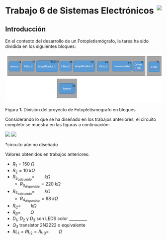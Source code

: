 # <img src="https://julianodb.github.io/SISTEMAS_ELECTRONICOS_PARA_INGENIERIA_BIOMEDICA/img/logo_fing.png?raw=true" align="right" height="45"> Trabajo 6 de Sistemas Electrónicos

## Introducción

En el contexto del desarrollo de un Fotopletismógrafo, la tarea ha sido dividida en los siguientes bloques:

![TX_bloques](../img/TX_bloques.png)

Figura 1: División del proyecto de Fotopletismografo en bloques

Considerando lo que se ha diseñado en los trabajos anteriores, el circuito completo se muestra en las figuras a continuación:

<img src="https://julianodb.github.io/electronic_circuits_diagrams/T6a.png" width="800">

<img src="https://julianodb.github.io/electronic_circuits_diagrams/T6b.png" width="800">

*circuito aún no diseñado

Valores obtenidos en trabajos anteriores:
- $R_1 = 150\ \Omega$
- $R_2 = 10\ k\Omega$
- $R_{3_{calculado}} = \qquad k\Omega$
    - $R_{3_{disponible}} = 220\ k\Omega$
- $R_{4_{calculado}} = \qquad k\Omega$
    - $R_{4_{disponible}} = 68\ k\Omega$
- $R_C = \qquad k\Omega$
- $R_B = \qquad \Omega$
- $D_1$, $D_2$ y $D_3$ son LEDS color _________
- $Q_3$ transistor 2N2222 o equivalente
- $RL_1 = RL_2 = RL_3= \qquad \Omega$
